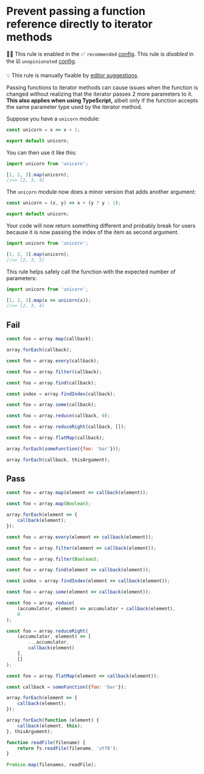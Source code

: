 # Prevent passing a function reference directly to iterator methods

💼🚫 This rule is enabled in the ✅ `recommended` [config](https://github.com/sindresorhus/eslint-plugin-unicorn#recommended-config). This rule is _disabled_ in the ☑️ `unopinionated` [config](https://github.com/sindresorhus/eslint-plugin-unicorn#recommended-config).

💡 This rule is manually fixable by [editor suggestions](https://eslint.org/docs/latest/use/core-concepts#rule-suggestions).

<!-- end auto-generated rule header -->
<!-- Do not manually modify this header. Run: `npm run fix:eslint-docs` -->

Passing functions to iterator methods can cause issues when the function is changed without realizing that the iterator passes 2 more parameters to it. **This also applies when using TypeScript,** albeit only if the function accepts the same parameter type used by the iterator method.

Suppose you have a `unicorn` module:

```js
const unicorn = x => x + 1;

export default unicorn;
```

You can then use it like this:

```js
import unicorn from 'unicorn';

[1, 2, 3].map(unicorn);
//=> [2, 3, 4]
```

The `unicorn` module now does a minor version that adds another argument:

```js
const unicorn = (x, y) => x + (y ? y : 1);

export default unicorn;
```

Your code will now return something different and probably break for users because it is now passing the index of the item as second argument.

```js
import unicorn from 'unicorn';

[1, 2, 3].map(unicorn);
//=> [2, 3, 5]
```

This rule helps safely call the function with the expected number of parameters:

```js
import unicorn from 'unicorn';

[1, 2, 3].map(x => unicorn(x));
//=> [2, 3, 4]
```

## Fail

```js
const foo = array.map(callback);
```

```js
array.forEach(callback);
```

```js
const foo = array.every(callback);
```

```js
const foo = array.filter(callback);
```

```js
const foo = array.find(callback);
```

```js
const index = array.findIndex(callback);
```

```js
const foo = array.some(callback);
```

```js
const foo = array.reduce(callback, 0);
```

```js
const foo = array.reduceRight(callback, []);
```

```js
const foo = array.flatMap(callback);
```

```js
array.forEach(someFunction({foo: 'bar'}));
```

```js
array.forEach(callback, thisArgument);
```

## Pass

```js
const foo = array.map(element => callback(element));
```

```js
const foo = array.map(Boolean);
```

```js
array.forEach(element => {
	callback(element);
});
```

```js
const foo = array.every(element => callback(element));
```

```js
const foo = array.filter(element => callback(element));
```

```js
const foo = array.filter(Boolean);
```

```js
const foo = array.find(element => callback(element));
```

```js
const index = array.findIndex(element => callback(element));
```

```js
const foo = array.some(element => callback(element));
```

```js
const foo = array.reduce(
	(accumulator, element) => accumulator + callback(element),
	0
);
```

```js
const foo = array.reduceRight(
	(accumulator, element) => [
		...accumulator,
		callback(element)
	],
	[]
);
```

```js
const foo = array.flatMap(element => callback(element));
```

```js
const callback = someFunction({foo: 'bar'});

array.forEach(element => {
	callback(element);
});
```

```js
array.forEach(function (element) {
	callback(element, this);
}, thisArgument);
```

```js
function readFile(filename) {
	return fs.readFile(filename, 'utf8');
}

Promise.map(filenames, readFile);
```
